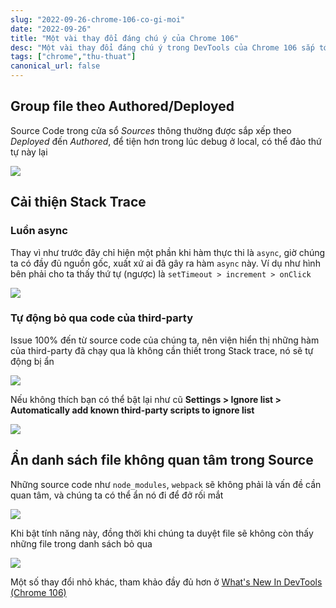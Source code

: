 ```yaml
---
slug: "2022-09-26-chrome-106-co-gi-moi"
date: "2022-09-26"
title: "Một vài thay đổi đáng chú ý của Chrome 106"
desc: "Một vài thay đổi đáng chú ý trong DevTools của Chrome 106 sắp tới"
tags: ["chrome","thu-thuat"]
canonical_url: false
---
```


## Group file theo Authored/Deployed

Source Code trong cửa sổ *Sources* thông thường được sắp xếp theo *Deployed* đến *Authored*, để tiện hơn trong lúc debug ở local, có thể đảo thứ tự này lại

![](https://wd.imgix.net/image/dPDCek3EhZgLQPGtEG3y0fTn4v82/HI12Jz3K7CCy0cm01jBk.png?auto=format&w=845)

## Cải thiện Stack Trace

### Luồn async

Thay vì như trước đây chỉ hiện một phần khi hàm thực thi là `async`, giờ chúng ta có đầy đủ nguồn gốc, xuất xứ ai đã gây ra hàm `async` này. Ví dụ như hình bên phải cho ta thấy thứ tự (ngược) là `setTimeout > increment > onClick`

![](https://wd.imgix.net/image/dPDCek3EhZgLQPGtEG3y0fTn4v82/2jAETpw8QWzsg1Wqk0Ya.png?auto=format&w=845)

### Tự động bỏ qua code của third-party

Issue 100% đến từ source code của chúng ta, nên viện hiển thị những hàm của third-party đã chạy qua là không cần thiết trong Stack trace, nó sẽ tự động bị ẩn

![](https://wd.imgix.net/image/dPDCek3EhZgLQPGtEG3y0fTn4v82/GQ9B11tKBcFc1BxQYW9z.png?auto=format&w=845)

Nếu không thích bạn có thể bật lại như cũ **Settings > Ignore list > Automatically add known third-party scripts to ignore list**

![](https://wd.imgix.net/image/dPDCek3EhZgLQPGtEG3y0fTn4v82/elkhLqA0KV8pWYFgKk8g.png?auto=format&w=845)

## Ẩn danh sách file không quan tâm trong Source

Những source code như `node_modules`, `webpack` sẽ không phải là vấn đề cần quan tâm, và chúng ta có thể ẩn nó đi để đở rối mắt

![](https://wd.imgix.net/image/dPDCek3EhZgLQPGtEG3y0fTn4v82/Y4KSjl9zJQdnAhTvtnXm.png?auto=format&w=845)

Khi bật tính năng này, đồng thời khi chúng ta duyệt file sẽ không còn thấy những file trong danh sách bỏ qua

![](https://wd.imgix.net/image/dPDCek3EhZgLQPGtEG3y0fTn4v82/vi0yhKte5KN511F57FQM.png?auto=format&w=845)

Một số thay đổi nhỏ khác, tham khảo đầy đủ hơn ở [What's New In DevTools (Chrome 106)](https://developer.chrome.com/blog/new-in-devtools-106/)